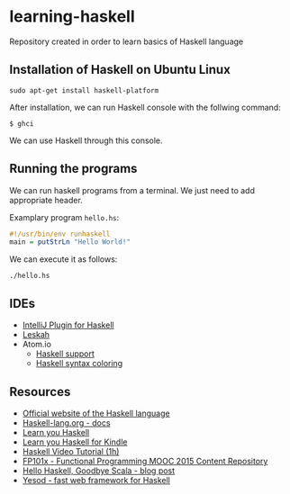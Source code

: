 # learning-haskell
Repository created in order to learn basics of Haskell language

Installation of Haskell on Ubuntu Linux
---------------------------------------

```
sudo apt-get install haskell-platform
```

After installation, we can run Haskell console with the follwing command:

```
$ ghci
```

We can use Haskell through this console.

Running the programs
--------------------

We can run haskell programs from a terminal. We just need to add appropriate header.

Examplary program `hello.hs`:

```haskell
#!/usr/bin/env runhaskell
main = putStrLn "Hello World!"
```

We can execute it as follows:

```
./hello.hs
```

IDEs
----

- [IntelliJ Plugin for Haskell](http://rikvdkleij.github.io/intellij-haskell/)
- [Leskah](http://leksah.org/)
- Atom.io
  - [Haskell support](https://atom.io/packages/ide-haskell)
  - [Haskell syntax coloring](https://atom.io/packages/language-haskell)

Resources
---------

- [Official website of the Haskell language](https://www.haskell.org/)
- [Haskell-lang.org - docs](https://haskell-lang.org/documentation)
- [Learn you Haskell](http://learnyouahaskell.com/)
- [Learn you Haskell for Kindle](https://github.com/igstan/learn-you-a-haskell-kindle)
- [Haskell Video Tutorial (1h)](https://www.youtube.com/watch?v=02_H3LjqMr8)
- [FP101x - Functional Programming MOOC 2015 Content Repository](https://github.com/fptudelft/FP101x-Content-2015)
- [Hello Haskell, Goodbye Scala - blog post](http://joshbassett.info/2013/hello-haskell-goodbye-scala/)
- [Yesod - fast web framework for Haskell](http://www.yesodweb.com/)
